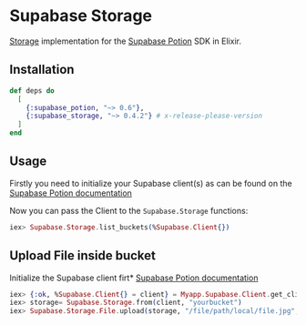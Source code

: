 # Supabase Storage

[Storage](https://supabase.com/docs/guides/storage) implementation for the [Supabase Potion](https://hexdocs.pm/supabase_potion) SDK in Elixir.

## Installation

```elixir
def deps do
  [
    {:supabase_potion, "~> 0.6"},
    {:supabase_storage, "~> 0.4.2"} # x-release-please-version
  ]
end
```

## Usage

Firstly you need to initialize your Supabase client(s) as can be found on the [Supabase Potion documentation](https://hexdocs.pm/supabase_potion/readme.html#usage)

Now you can pass the Client to the `Supabase.Storage` functions:

```elixir
iex> Supabase.Storage.list_buckets(%Supabase.Client{})
```

## Upload File inside bucket
Initialize the Supabase client firt* [Supabase Potion documentation](https://hexdocs.pm/supabase_potion/readme.html#usage)

```elixir
iex> {:ok, %Supabase.Client{} = client} = Myapp.Supabase.Client.get_client()
iex> storage= Supabase.Storage.from(client, "yourbucket")
iex> Supabase.Storage.File.upload(storage, "/file/path/local/file.jpg", "/folder/images/file.jpg")
```
